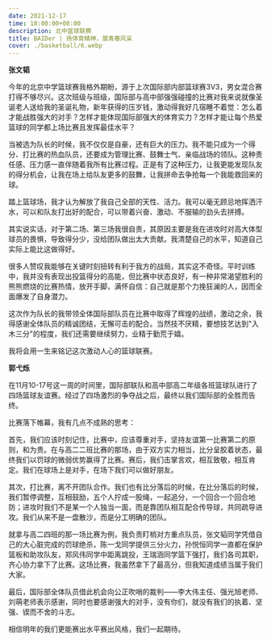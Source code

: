 ```yaml
---
date: 2021-12-17
time: 18:00:00+08:00
description: 北中篮球联赛
title: BAIDer | 扬体育精神，展青春风采
cover: ./basketball/6.webp
---
```


**张文韬**

今年的北京中学篮球赛我格外期盼，源于上次国际部内部篮球赛3V3，男女混合赛打得不够尽兴。这次班级与班级，国际部与高中部强强碰撞的比赛对我来说就像圣诞老人送给我的圣诞礼物，新年获得的压岁钱，激动得我好几宿睡不着觉：怎么着才能战胜强大的对手？怎样才能体现国际部强大的体育实力？怎样才能让每个热爱篮球的同学都上场比赛且发挥最佳水平？

当被选为队长的时候，我不仅仅是自豪，还有巨大的压力。我不能只成为一个得分、打比赛的热血队员，还要成为管理比赛、鼓舞士气、亲临战场的领队。这种责任感、压力感一直伴随着我所有比赛过程。正是有了这种压力，让我更能发现队友的得分机会，让我在场上给队友更多的鼓舞，让我拼命去争抢每一个我能救回来的球。

踏上篮球场，我才认为解放了我自己全部的天性、活力。我可以毫无顾忌地挥洒汗水，可以和队友打出好的配合，可以带着兴奋、激动、不服输的劲头去拼搏。

其实说实话，对于第二场、第三场我很自责，其原因主要是我在进攻时对高大体型球员的畏惧，导致得分少，没给团队做出太大贡献。我清楚自己的水平，知道自己实际上能比这做得好。

很多人赞叹我能够在关键时刻扭转有利于我方的战局，其实这不奇怪。平时训练中，我并没有表现出投篮得分的高能，但比赛中状态良好，有一种非常渴望胜利的熊熊燃烧的比赛热情，放开手脚，满怀自信：自己就是那个力挽狂澜的人，因而全面爆发了自身潜力。

这次作为队长的我带领全体国际部队员在比赛中取得了辉煌的战绩，激动之余，我得感谢全体队员的精诚团结，无懈可击的配合。当然技不厌精，要想技艺达到"入木三分"的程度，我们还需要继续努力，业精于勤荒于嬉。

我将会用一生来铭记这次激动人心的篮球联赛。

**郭弋烁**

在11月10-17号这一周的时间里，国际部联队和高中部高二年级各班篮球队进行了四场篮球友谊赛。经过了四场激烈的争夺战之后，最终以我们国际部的全胜而告终。

比赛落下帷幕，我有几点不成熟的思考：

首先，我们应该时刻记住，比赛中，应该尊重对手，坚持友谊第一比赛第二的原则，和为贵。在与高二二班比赛的那场，由于双方实力相当，比分呈胶着状态，最终我们以罚球的微弱优势赢得了比赛。赛后，我们击掌言欢，相互致敬，相互肯定。我们在球场上是对手，在场下我们可以做好朋友。

其次，打比赛，离不开团队合作。我们也有比分落后的时候，在比分落后的时候，我们暂停调整，互相鼓励，五个人拧成一股绳，一起追分，一个回合一个回合地防；进攻时我们不是某一个人独当一面，而是靠团队相互配合传导球，共同疏导进攻。我们从来不是一盘散沙，而是分工明确的团队。

就拿与高二四班的那一场比赛为例，我负责盯梢对方重点队员，张文韬同学凭借自己的大心脏完成的罚球绝杀，陈一戈同学提供三分火力，孙悦恒同学一直都在保护篮板和助攻队友，郑风伟同学中距离跳投，王瑞涵同学篮下强打，我们各司其职，齐心协力拿下了比赛。这场比赛，我虽然拿下了最高分，但我知道成绩当属于我们大家。

最后，国际部全体队员借此机会向公正吹哨的裁判——李大伟主任、强光旭老师、刘萌老师表示感谢，同时也要感谢强大的对手，没有你们，就没有我们的执着、坚强、锲而不舍的斗志。

相信明年的我们更能赛出水平赛出风格，我们一起期待。